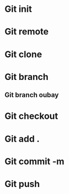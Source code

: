 # Git init 
# Git remote
# Git clone
# Git branch
## Git branch oubay
# Git checkout
# Git add . 
# Git commit -m
# Git push
  